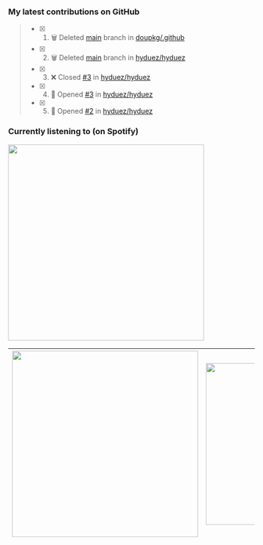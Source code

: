 ### My latest contributions on GitHub
<!--START_SECTION:activity-->
> - [x] 1. 🗑️ Deleted [main](https://github.com/doupkg/.github/tree/main) branch in [doupkg/.github](https://github.com/doupkg/.github)
> - [x] 2. 🗑️ Deleted [main](https://github.com/hyduez/hyduez/tree/main) branch in [hyduez/hyduez](https://github.com/hyduez/hyduez)
> - [x] 3. ❌ Closed [#3](https://github.com/hyduez/hyduez/issues/3) in [hyduez/hyduez](https://github.com/hyduez/hyduez)
> - [x] 4. 🚀 Opened [#3](https://github.com/hyduez/hyduez/issues/3) in [hyduez/hyduez](https://github.com/hyduez/hyduez)
> - [x] 5. 🚀 Opened [#2](https://github.com/hyduez/hyduez/issues/2) in [hyduez/hyduez](https://github.com/hyduez/hyduez)
<!--END_SECTION:activity-->

### Currently listening to (on Spotify)
<img src="https://spotify-hyduez.vercel.app/api/spotify" width="400em">

| <img src="https://github-readme-stats.vercel.app/api?username=hyduez&show_icons=true&hide_border=true&&count_private=true&include_all_commits=true&theme=transparent" width="380em" /> | <img src="https://github-readme-stats.vercel.app/api/top-langs/?username=hyduez&layout=compact&hide_border=true&theme=transparent" width="330em" /> |
| -------------------- | -------------------- |
